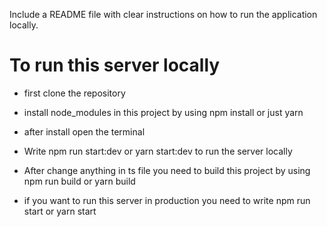 Include a README file with clear instructions on how to run the application locally.

# To run this server locally

- first clone the repository

- install node_modules in this project by using npm install or just yarn

- after install open the terminal

- Write npm run start:dev or yarn start:dev to run the server locally

* After change anything in ts file you need to build this project by using npm run build or yarn build

* if you want to run this server in production you need to write npm run start or yarn start
